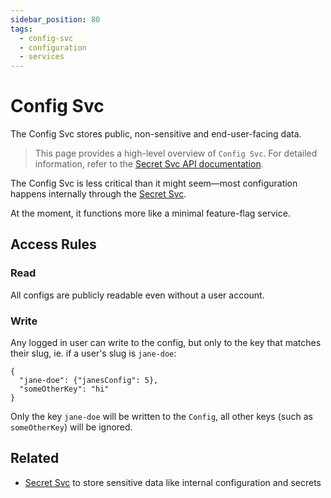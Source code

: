 ```yaml
---
sidebar_position: 80
tags:
  - config-svc
  - configuration
  - services
---
```


# Config Svc

The Config Svc stores public, non-sensitive and end-user-facing data.

> This page provides a high-level overview of `Config Svc`. For detailed information, refer to the [Secret Svc API documentation](/docs/openorch/get-config).

The Config Svc is less critical than it might seem—most configuration happens internally through the [Secret Svc](/docs/built-in-services/secret-svc).

At the moment, it functions more like a minimal feature-flag service.

## Access Rules

### Read

All configs are publicly readable even without a user account.

### Write

Any logged in user can write to the config, but only to the key that matches their slug, ie. if a user's slug is `jane-doe`:

```
{
  "jane-doe": {"janesConfig": 5},
  "someOtherKey": "hi"
}
```

Only the key `jane-doe` will be written to the `Config`, all other keys (such as `someOtherKey`) will be ignored.

## Related

- [Secret Svc](/docs/built-in-services/secret-svc) to store sensitive data like internal configuration and secrets
